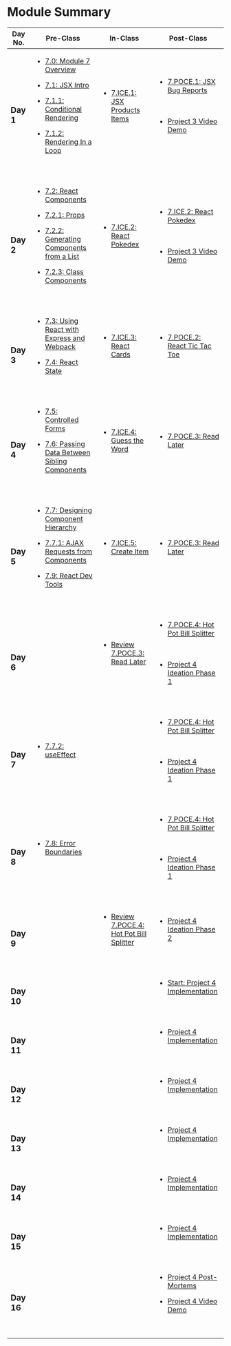# Module Summary

| Day No.         | Pre-Class                                                                                                                                                                                                                                                                                                                                                                                                               | In-Class                                                                                                                                           | Post-Class                                                                                                                                                                                                                                                       |
| --------------- | ----------------------------------------------------------------------------------------------------------------------------------------------------------------------------------------------------------------------------------------------------------------------------------------------------------------------------------------------------------------------------------------------------------------------- | -------------------------------------------------------------------------------------------------------------------------------------------------- | ---------------------------------------------------------------------------------------------------------------------------------------------------------------------------------------------------------------------------------------------------------------- |
| <h3>Day 1</h3>  | <ul><li><a href="day-1/pre-class/7.0-module-7-overview.md">7.0: Module 7 Overview</a></li></ul><ul><li><a href="day-1/pre-class/7.1-jsx-intro.md">7.1: JSX Intro</a></li></ul><ul><li><a href="day-1/pre-class/7.1.1-conditional-rendering.md">7.1.1: Conditional Rendering</a></li></ul><ul><li><a href="day-1/pre-class/7.1.2-rendering-in-a-loop.md">7.1.2: Rendering In a Loop</a></li></ul><p><br></p>             | <ul><li><a href="day-1/in-class/7.ice.1-product-rendering.md">7.ICE.1: JSX Products Items</a></li></ul><p><br></p>                                 | <ul><li><a href="day-1/post-class/7.poce.1-bugs.md">7.POCE.1: JSX Bug Reports</a></li></ul><p><br></p><ul><li><a href="../module-3-advanced-backend-and-full-stack/day-16/post-class/project-3-full-stack-game.md">Project 3 Video Demo</a></li></ul><p><br></p> |
| <h3>Day 2</h3>  | <ul><li><a href="day-2/pre-class/7.2-react-components.md">7.2: React Components</a></li></ul><ul><li><a href="day-2/pre-class/7.2.1-props.md">7.2.1: Props</a></li></ul><ul><li><a href="day-2/pre-class/7.2.2-generating-components-from-a-list.md">7.2.2: Generating Components from a List</a></li></ul><ul><li><a href="day-2/pre-class/7.2.3-class-components.md">7.2.3: Class Components</a></li></ul><p><br></p> | <ul><li><a href="day-2/in-class/7.ice.2-pokedex.md">7.ICE.2: React Pokedex</a></li></ul><p><br></p>                                                | <ul><li><a href="day-2/post-class/7.ice.2-pokedex.md">7.ICE.2: React Pokedex</a></li></ul><p><br></p><ul><li><a href="day-2/post-class/project-3-full-stack-game.md">Project 3 Video Demo</a></li></ul><p><br></p>                                               |
| <h3>Day 3</h3>  | <ul><li><a href="day-3/pre-class/7.3-using-react-with-express-and-webpack.md">7.3: Using React with Express and Webpack</a></li></ul><ul><li><a href="day-3/pre-class/7.4-react-state.md">7.4: React State</a></li></ul><p><br></p>                                                                                                                                                                                     | <ul><li><a href="day-3/in-class/7.ice.3-react-cards.md">7.ICE.3: React Cards</a></li></ul><p><br></p>                                              | <ul><li><a href="day-3/post-class/7.poce.2-react-tic-tac-toe.md">7.POCE.2: React Tic Tac Toe</a></li></ul><p><br></p>                                                                                                                                            |
| <h3>Day 4</h3>  | <ul><li><a href="day-4/pre-class/7.5-controlled-forms.md">7.5: Controlled Forms</a></li></ul><ul><li><a href="day-4/pre-class/7.6-passing-data-between-sibling-components.md">7.6: Passing Data Between Sibling Components</a></li></ul><p><br></p>                                                                                                                                                                     | <ul><li><a href="day-4/in-class/7.ice.4-guess-the-word.md">7.ICE.4: Guess the Word</a></li></ul><p><br></p>                                        | <ul><li><a href="day-4/post-class/7.poce.3-read-later.md">7.POCE.3: Read Later</a></li></ul><p><br></p>                                                                                                                                                          |
| <h3>Day 5</h3>  | <ul><li><a href="day-5/pre-class/7.7-designing-component-hierarchy.md">7.7: Designing Component Hierarchy</a></li></ul><ul><li><a href="day-5/pre-class/7.7.1-ajax-requests-from-components.md">7.7.1: AJAX Requests from Components</a></li></ul><ul><li><a href="day-5/pre-class/7.9-react-dev-tools.md">7.9: React Dev Tools</a></li></ul><p><br></p>                                                                | <ul><li><a href="day-5/in-class/7.ice.5-create-item.md">7.ICE.5: Create Item</a></li></ul><p><br></p>                                              | <ul><li><a href="day-6/in-class/7.poce.3-read-later.md">7.POCE.3: Read Later</a></li></ul><p><br></p>                                                                                                                                                            |
| <h3>Day 6</h3>  | <p><br></p>                                                                                                                                                                                                                                                                                                                                                                                                             | <ul><li><a href="day-5/post-class/7.poce.3-read-later.md">Review 7.POCE.3: Read Later</a></li></ul><p><br></p>                                     | <ul><li><a href="day-7/post-class/7.poce.4-hot-pot-bill-splitter.md">7.POCE.4: Hot Pot Bill Splitter</a></li></ul><p><br></p><ul><li><a href="day-7/post-class/project-4-full-stack-react-app.md">Project 4 Ideation Phase 1</a></li></ul><p><br></p>            |
| <h3>Day 7</h3>  | <ul><li><a href="day-7/pre-class/7.7.2-useeffect.md">7.7.2: useEffect</a></li></ul><p><br></p>                                                                                                                                                                                                                                                                                                                          | <p><br></p>                                                                                                                                        | <ul><li><a href="day-8/post-class/7.poce.4-hot-pot-bill-splitter.md">7.POCE.4: Hot Pot Bill Splitter</a></li></ul><p><br></p><ul><li><a href="day-6/post-class/project-4-full-stack-react-app.md">Project 4 Ideation Phase 1</a></li></ul><p><br></p>            |
| <h3>Day 8</h3>  | <ul><li><a href="day-8/pre-class/7.8-error-boundaries.md">7.8: Error Boundaries</a></li></ul><p><br></p>                                                                                                                                                                                                                                                                                                                | <p><br></p>                                                                                                                                        | <ul><li><a href="day-6/post-class/7.poce.4-hot-pot-bill-splitter.md">7.POCE.4: Hot Pot Bill Splitter</a></li></ul><p><br></p><ul><li><a href="day-8/post-class/project-4-full-stack-react-app.md">Project 4 Ideation Phase 1</a></li></ul><p><br></p>            |
| <h3>Day 9</h3>  | <p><br></p>                                                                                                                                                                                                                                                                                                                                                                                                             | <ul><li><a href="../module-1-basic-frontend/day-14/in-class/course-methodology.md">Review 7.POCE.4: Hot Pot Bill Splitter</a></li></ul><p><br></p> | <ul><li><a href="day-12/post-class/project-4-full-stack-react-app.md">Project 4 Ideation Phase 2</a></li></ul><p><br></p>                                                                                                                                        |
| <h3>Day 10</h3> | <p><br></p>                                                                                                                                                                                                                                                                                                                                                                                                             | <p><br></p>                                                                                                                                        | <ul><li><a href="day-10/post-class/project-4-full-stack-react-app.md">Start: Project 4 Implementation</a></li></ul><p><br></p>                                                                                                                                   |
| <h3>Day 11</h3> | <p><br></p>                                                                                                                                                                                                                                                                                                                                                                                                             | <p><br></p>                                                                                                                                        | <ul><li><a href="day-11/post-class/project-4-full-stack-react-app.md">Project 4 Implementation</a></li></ul><p><br></p>                                                                                                                                          |
| <h3>Day 12</h3> | <p><br></p>                                                                                                                                                                                                                                                                                                                                                                                                             | <p><br></p>                                                                                                                                        | <ul><li><a href="day-9/post-class/project-4-full-stack-react-app.md">Project 4 Implementation</a></li></ul><p><br></p>                                                                                                                                           |
| <h3>Day 13</h3> | <p><br></p>                                                                                                                                                                                                                                                                                                                                                                                                             | <p><br></p>                                                                                                                                        | <ul><li><a href="day-13/post-class/project-4-full-stack-react-app.md">Project 4 Implementation</a></li></ul><p><br></p>                                                                                                                                          |
| <h3>Day 14</h3> | <p><br></p>                                                                                                                                                                                                                                                                                                                                                                                                             | <p><br></p>                                                                                                                                        | <ul><li><a href="day-16/post-class/project-4-full-stack-react-app.md">Project 4 Implementation</a></li></ul><p><br></p>                                                                                                                                          |
| <h3>Day 15</h3> | <p><br></p>                                                                                                                                                                                                                                                                                                                                                                                                             | <p><br></p>                                                                                                                                        | <ul><li><a href="day-14/post-class/project-4-full-stack-react-app.md">Project 4 Implementation</a></li></ul><p><br></p>                                                                                                                                          |
| <h3>Day 16</h3> | <p><br></p>                                                                                                                                                                                                                                                                                                                                                                                                             | <p><br></p>                                                                                                                                        | <ul><li><a href="../module-6-capstone-project/day-3/post-class/course-methodology.md">Project 4 Post-Mortems</a></li></ul><ul><li><a href="day-15/post-class/project-4-full-stack-react-app.md">Project 4 Video Demo</a></li></ul><p><br></p>                    |
